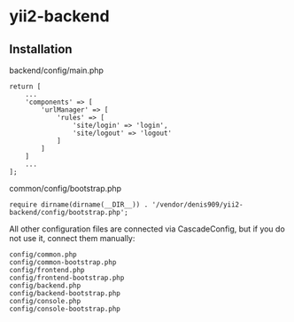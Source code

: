 # yii2-backend

## Installation

backend/config/main.php

```
return [
    ...
    'components' => [
        'urlManager' => [
            'rules' => [
                'site/login' => 'login',
                'site/logout' => 'logout'
            ]
        ]
    ]
    ...
];
```

common/config/bootstrap.php

```
require dirname(dirname(__DIR__)) . '/vendor/denis909/yii2-backend/config/bootstrap.php';
```

All other configuration files are connected via CascadeConfig, but if you do not use it, connect them manually:

```
config/common.php
config/common-bootstrap.php
config/frontend.php
config/frontend-bootstrap.php
config/backend.php
config/backend-bootstrap.php
config/console.php
config/console-bootstrap.php
```